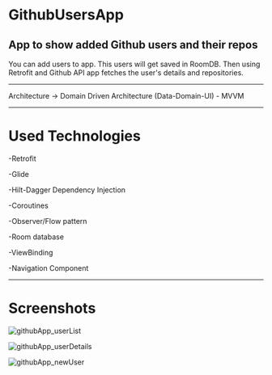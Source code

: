 # GithubUsersApp
App to show added Github users and their repos
---

You can add users to app. This users will get saved in RoomDB. Then using Retrofit and Github API app fetches the user's details and repositories.

---

Architecture -> Domain Driven Architecture (Data-Domain-UI) - MVVM 

---
# Used Technologies

-Retrofit

-Glide

-Hilt-Dagger Dependency Injection

-Coroutines

-Observer/Flow pattern

-Room database

-ViewBinding

-Navigation Component

---
# Screenshots

![githubApp_userList](https://user-images.githubusercontent.com/57019129/189481705-e61b7fed-25bb-475e-8740-f3d9d9da6136.jpg)


![githubApp_userDetails](https://user-images.githubusercontent.com/57019129/189481703-1d494b52-417b-41e9-998e-3533623ceeea.jpg)

![githubApp_newUser](https://user-images.githubusercontent.com/57019129/189481708-2106cf39-b55b-49da-b3c5-f9d75b645b27.jpg)
